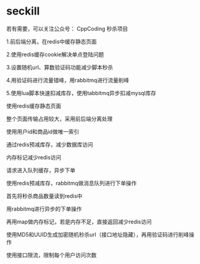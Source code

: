 # seckill

若有需要，可以关注公众号： CppCoding
秒杀项目

1.前后端分离，在redis中缓存静态页面

2.使用redis缓存cookie解决单点登陆问题

3.设置随机url、算数验证码功能减少脚本秒杀

4.用验证码进行流量错峰，用rabbitmq进行流量削峰

5.使用lua脚本快速扣减库存，使用tabbitmq异步扣减mysql库存


使用redis缓存静态页面

整个页面传输占用较大，采用前后端分离处理

使用用户id和商品id做唯一索引

通过redis预减库存，减少数据库访问

内存标记减少redis访问

请求进入队列缓存，异步下单

使用redis预减库存，rabbitmq做消息队列进行下单操作

首先将秒杀商品数量读到redis中

用rabbitmq进行异步的下单操作

再用map做内存标记，若是内存不足，直接返回减少redis访问

使用MD5和UUID生成加密随机秒杀url（接口地址隐藏），再用验证码进行削峰操作

使用接口限流，限制每个用户访问次数

